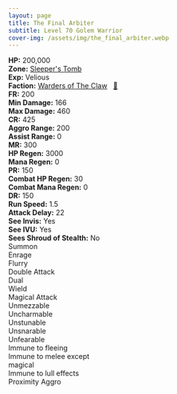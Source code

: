 ```yaml
---
layout: page
title: The Final Arbiter
subtitle: Level 70 Golem Warrior
cover-img: /assets/img/the_final_arbiter.webp
---
```


<div class="info-section">
<div class="info-item"><strong>HP:</strong> 200,000</div>
<div class="info-item"><strong>Zone:</strong> <a href="https://www.pqdi.cc/zone/128" target="_blank">Sleeper's Tomb</a></div>
<div class="info-item"><strong>Exp:</strong> Velious</div>
<div class="info-item"><strong>Faction:</strong> <a href="https://www.pqdi.cc/faction/472" target="_blank">Warders of The Claw</a>&nbsp;&nbsp;&nbsp;<a href="https://www.pqdi.cc/npc/128132" target="_blank" title="View NPC on PQDI">🔗</a></div>
</div>

<div class="stats-grid">
<div class="stats-row">
<div class="stats-cell"><strong>FR:</strong> 200</div>
<div class="stats-cell"><strong>Min Damage:</strong> 166</div>
<div class="stats-cell"><strong>Max Damage:</strong> 460</div>
</div>
<div class="stats-row">
<div class="stats-cell"><strong>CR:</strong> 425</div>
<div class="stats-cell"><strong>Aggro Range:</strong> 200</div>
<div class="stats-cell"><strong>Assist Range:</strong> 0</div>
</div>
<div class="stats-row">
<div class="stats-cell"><strong>MR:</strong> 300</div>
<div class="stats-cell"><strong>HP Regen:</strong> 3000</div>
<div class="stats-cell"><strong>Mana Regen:</strong> 0</div>
</div>
<div class="stats-row">
<div class="stats-cell"><strong>PR:</strong> 150</div>
<div class="stats-cell"><strong>Combat HP Regen:</strong> 30</div>
<div class="stats-cell"><strong>Combat Mana Regen:</strong> 0</div>
</div>
<div class="stats-row">
<div class="stats-cell"><strong>DR:</strong> 150</div>
<div class="stats-cell"><strong>Run Speed:</strong> 1.5</div>
<div class="stats-cell"><strong>Attack Delay:</strong> 22</div>
</div>
<div class="stats-row">
<div class="stats-cell"><strong>See Invis:</strong> Yes</div>
<div class="stats-cell"><strong>See IVU:</strong> Yes</div>
<div class="stats-cell"><strong>Sees Shroud of Stealth:</strong> No</div>
</div>
</div>

<div class="ability-grid">
<div class="ability-cell">Summon</div>
<div class="ability-cell">Enrage</div>
<div class="ability-cell">Flurry</div>
<div class="ability-cell">Double Attack</div>
<div class="ability-cell">Dual</div>
<div class="ability-cell">Wield</div>
<div class="ability-cell">Magical Attack</div>
<div class="ability-cell">Unmezzable</div>
<div class="ability-cell">Uncharmable</div>
<div class="ability-cell">Unstunable</div>
<div class="ability-cell">Unsnarable</div>
<div class="ability-cell">Unfearable</div>
<div class="ability-cell">Immune to fleeing</div>
<div class="ability-cell">Immune to melee except</div>
<div class="ability-cell">magical</div>
<div class="ability-cell">Immune to lull effects</div>
<div class="ability-cell">Proximity Aggro</div>
</div>
